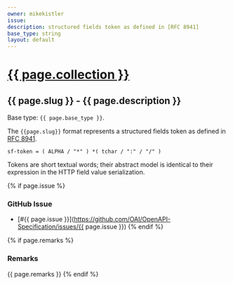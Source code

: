 ```yaml
---
owner: mikekistler
issue: 
description: structured fields token as defined in [RFC 8941]
base_type: string
layout: default
---
```


# <a href="..">{{ page.collection }}</a>

## {{ page.slug }} - {{ page.description }}

Base type: `{{ page.base_type }}`.

The `{{page.slug}}` format represents a structured fields token as defined in [RFC 8941].

```abnf
sf-token = ( ALPHA / "*" ) *( tchar / ":" / "/" )
```

Tokens are short textual words; their abstract model is identical to their expression in the HTTP field value serialization.

{% if page.issue %}
### GitHub Issue

* [#{{ page.issue }}](https://github.com/OAI/OpenAPI-Specification/issues/{{ page.issue }})
{% endif %}

{% if page.remarks %}
### Remarks

{{ page.remarks }}
{% endif %}

[RFC 8941]: https://www.rfc-editor.org/rfc/rfc8941#name-tokens
